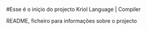 #Esse é o iniçio do projecto Kriol Language | Compiler


README, ficheiro para informações sobre o projecto



